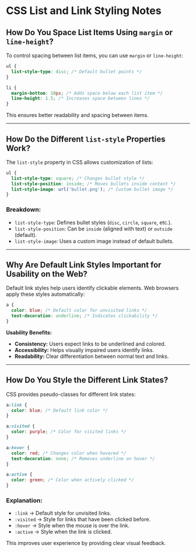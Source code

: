 # CSS List and Link Styling Notes

## How Do You Space List Items Using `margin` or `line-height`?
To control spacing between list items, you can use `margin` or `line-height`:

```css
ul {
  list-style-type: disc; /* Default bullet points */
}

li {
  margin-bottom: 10px; /* Adds space below each list item */
  line-height: 1.5; /* Increases space between lines */
}
```

This ensures better readability and spacing between items.

---

## How Do the Different `list-style` Properties Work?
The `list-style` property in CSS allows customization of lists:

```css
ul {
  list-style-type: square; /* Changes bullet style */
  list-style-position: inside; /* Moves bullets inside content */
  list-style-image: url('bullet.png'); /* Custom bullet image */
}
```
### Breakdown:
- `list-style-type`: Defines bullet styles (`disc`, `circle`, `square`, etc.).
- `list-style-position`: Can be `inside` (aligned with text) or `outside` (default).
- `list-style-image`: Uses a custom image instead of default bullets.

---

## Why Are Default Link Styles Important for Usability on the Web?
Default link styles help users identify clickable elements. Web browsers apply these styles automatically:

```css
a {
  color: blue; /* Default color for unvisited links */
  text-decoration: underline; /* Indicates clickability */
}
```
**Usability Benefits:**
- **Consistency:** Users expect links to be underlined and colored.
- **Accessibility:** Helps visually impaired users identify links.
- **Readability:** Clear differentiation between normal text and links.

---

## How Do You Style the Different Link States?
CSS provides pseudo-classes for different link states:

```css
a:link {
  color: blue; /* Default link color */
}

a:visited {
  color: purple; /* Color for visited links */
}

a:hover {
  color: red; /* Changes color when hovered */
  text-decoration: none; /* Removes underline on hover */
}

a:active {
  color: green; /* Color when actively clicked */
}
```
### Explanation:
- `:link` → Default style for unvisited links.
- `:visited` → Style for links that have been clicked before.
- `:hover` → Style when the mouse is over the link.
- `:active` → Style when the link is clicked.

This improves user experience by providing clear visual feedback.
